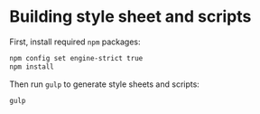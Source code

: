 # Building style sheet and scripts

First, install required `npm` packages:

```sh
npm config set engine-strict true
npm install
```

Then run `gulp` to generate style sheets and scripts:

```sh
gulp
```
